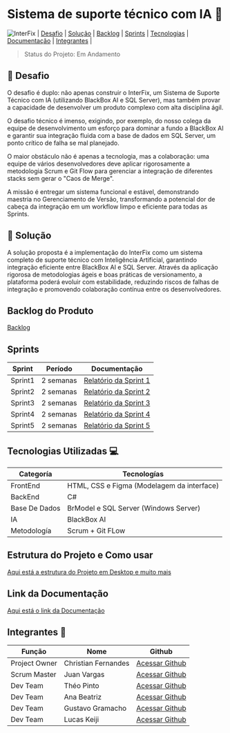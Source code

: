 # Sistema de suporte técnico com IA 🚀 

![InterFix](https://github.com/user-attachments/assets/8aa8a096-88fa-4be4-952c-946d63ceed66) 
| <a href=#desafio>Desafio</a> | <a href=#solucao>Solução</a> | <a href=#backlog>Backlog</a> | <a href=#sprints>Sprints</a> | <a href=#tecnologias>Tecnologias</a> | <a href=#documentacao>Documentação</a> | <a href=#integrantes>Integrantes</a> |
> Status do Projeto: Em Andamento
## 🏅 Desafio <a id="desafio"></a>
O desafio é duplo: não apenas construir o InterFix, um Sistema de Suporte Técnico com IA (utilizando BlackBox AI e SQL Server), mas também provar a capacidade de desenvolver um produto complexo com alta disciplina ágil.

O desafio técnico é imenso, exigindo, por exemplo, do nosso colega da equipe de desenvolvimento um esforço para dominar a fundo a BlackBox AI e garantir sua integração fluida com a base de dados em SQL Server, um ponto crítico de falha se mal planejado.

O maior obstáculo não é apenas a tecnologia, mas a colaboração: uma equipe de vários desenvolvedores deve aplicar rigorosamente a metodologia Scrum e Git Flow para gerenciar a integração de diferentes stacks sem gerar o "Caos de Merge".

A missão é entregar um sistema funcional e estável, demonstrando maestria no Gerenciamento de Versão, transformando a potencial dor de cabeça da integração em um workflow limpo e eficiente para todas as Sprints.

## 🏅 Solução <a id="solucao"></a>
A solução proposta é a implementação do InterFix como um sistema completo de suporte técnico com Inteligência Artificial, garantindo integração eficiente entre BlackBox AI e SQL Server. Através da aplicação rigorosa de metodologias ágeis e boas práticas de versionamento, a plataforma poderá evoluir com estabilidade, reduzindo riscos de falhas de integração e promovendo colaboração contínua entre os desenvolvedores.

## Backlog do Produto <a id="backlog"></a>
[Backlog](https://github.com/Lucaskeiji/Projetinho/blob/main/Backlog/User%20Story.md)

## Sprints <a id="sprints"></a>

| Sprint  |  Período  | Documentação |
------------ | --------------------| -------------------------------------------------------------|
| Sprint1 | 2 semanas | [Relatório da Sprint 1](https://github.com/Lucaskeiji/Projetinho/tree/main/Scrum/Sprint_Relatorio/Sprint1) |
| Sprint2 | 2 semanas | [Relatório da Sprint 2](https://github.com/Lucaskeiji/Projetinho/tree/main/Scrum/Sprint_Relatorio/Sprint2) | 
| Sprint3 | 2 semanas | [Relatório da Sprint 3](https://github.com/Lucaskeiji/Projetinho/tree/main/Scrum/Sprint_Relatorio/Sprint3) |
| Sprint4 | 2 semanas | [Relatório da Sprint 4](https://github.com/Lucaskeiji/Projetinho/tree/main/Scrum/Sprint_Relatorio/Sprint4) |
| Sprint5 | 2 semanas | [Relatório da Sprint 5](https://github.com/Lucaskeiji/Projetinho/tree/main/Scrum/Sprint_Relatorio/Sprint5) |

## Tecnologias Utilizadas 💻 <a id="tecnologias"></a>

Categoría | Tecnologías
--------- | -------------
FrontEnd | HTML, CSS e Figma (Modelagem da interface)
BackEnd | C#
Base De Dados | BrModel e SQL Server (Windows Server)
IA | BlackBox AI
Metodología | Scrum + Git FLow 

## Estrutura do Projeto e Como usar
[Aqui está a estrutura do Projeto em Desktop e muito mais](https://github.com/Lucaskeiji/Projetinho/blob/main/Desktop/estrutura&outras.md)

## Link da Documentação <a id="documentacao"></a>
[Aqui está o link da Documentação](https://github.com/Lucaskeiji/Projetinho/tree/main/Docs)

## Integrantes 👥 <a id="integrantes"></a>

Função       | Nome                | Github                                                       |
------------ | --------------------| -------------------------------------------------------------|
Project Owner| Christian Fernandes | [Acessar Github](https://github.com/ChristianFernandesLemos) |
Scrum Master | Juan Vargas         | [Acessar Github](https://github.com/RenteriaJuan)            |
Dev Team     | Théo Pinto          | [Acessar Github](https://github.com/Thorphinm)               |
Dev Team     | Ana Beatriz         | [Acessar Github](https://github.com/Anasouza2802)            |
Dev Team     |Gustavo Gramacho     | [Acessar Github](https://github.com/gramachoo)               |
Dev Team     | Lucas Keiji         | [Acessar Github](https://github.com/Lucaskeiji)              |
